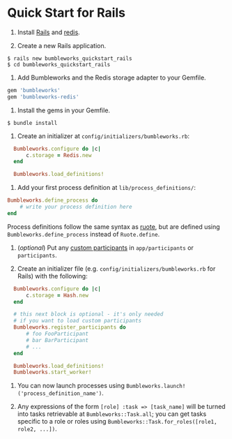 # Quick Start for Rails

1. Install [Rails](http://rubyonrails.org) and [redis](http://redis.io).

1. Create a new Rails application.

  ```
  $ rails new bumbleworks_quickstart_rails
  $ cd bumbleworks_quickstart_rails
  ```

1. Add Bumbleworks and the Redis storage adapter to your Gemfile.

  ```ruby
  gem 'bumbleworks'
  gem 'bumbleworks-redis'
  ```

1. Install the gems in your Gemfile.
  ```
  $ bundle install
  ```

1. Create an initializer at `config/initializers/bumbleworks.rb`:

  ```ruby
    Bumbleworks.configure do |c|
        c.storage = Redis.new
    end

    Bumbleworks.load_definitions!
  ```

1. Add your first process definition at `lib/process_definitions/`:

  ```ruby
  Bumbleworks.define_process do
      # write your process definition here
  end
  ```

  Process definitions follow the same syntax as [ruote](http://ruote.rubyforge.org/definitions.html), but are defined using `Bumbleworks.define_process` instead of `Ruote.define`.

1. (*optional*) Put any [custom participants](http://ruote.rubyforge.org/implementing_participants.html) in `app/participants` or `participants`.

1. Create an initializer file (e.g. `config/initializers/bumbleworks.rb` for Rails) with the following:

  ```ruby
    Bumbleworks.configure do |c|
        c.storage = Hash.new
    end

    # this next block is optional - it's only needed
    # if you want to load custom participants
    Bumbleworks.register_participants do
        # foo FooParticipant
        # bar BarParticipant
        # ...
    end

    Bumbleworks.load_definitions!
    Bumbleworks.start_worker!
  ```

1. You can now launch processes using `Bumbleworks.launch!('process_definition_name')`.

1. Any expressions of the form `[role] :task => [task_name]` will be turned into tasks retrievable at `Bumbleworks::Task.all`; you can get tasks specific to a role or roles using `Bumbleworks::Task.for_roles([role1, role2, ...])`.
